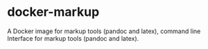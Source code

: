 # docker-markup
A Docker image for markup tools (pandoc and latex), command line Interface for markup tools (pandoc and latex).
